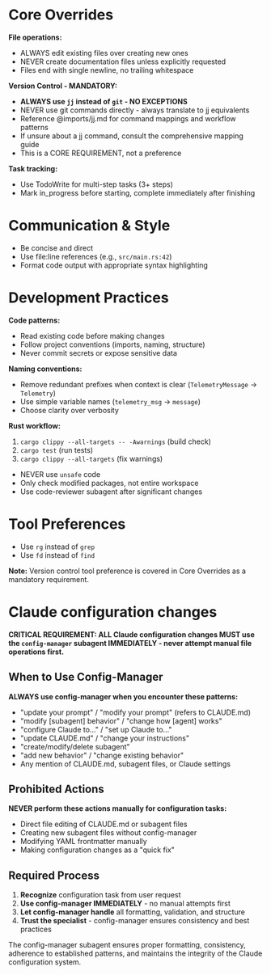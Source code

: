 # Core Overrides

**File operations:**
- ALWAYS edit existing files over creating new ones
- NEVER create documentation files unless explicitly requested
- Files end with single newline, no trailing whitespace

**Version Control - MANDATORY:**
- **ALWAYS use `jj` instead of `git` - NO EXCEPTIONS**
- NEVER use git commands directly - always translate to jj equivalents
- Reference @imports/jj.md for command mappings and workflow patterns
- If unsure about a jj command, consult the comprehensive mapping guide
- This is a CORE REQUIREMENT, not a preference

**Task tracking:**
- Use TodoWrite for multi-step tasks (3+ steps)
- Mark in_progress before starting, complete immediately after finishing

# Communication & Style

- Be concise and direct
- Use file:line references (e.g., `src/main.rs:42`)
- Format code output with appropriate syntax highlighting

# Development Practices

**Code patterns:**
- Read existing code before making changes
- Follow project conventions (imports, naming, structure)
- Never commit secrets or expose sensitive data

**Naming conventions:**
- Remove redundant prefixes when context is clear (`TelemetryMessage` → `Telemetry`)
- Use simple variable names (`telemetry_msg` → `message`)
- Choose clarity over verbosity

**Rust workflow:**
1. `cargo clippy --all-targets -- -Awarnings` (build check)
2. `cargo test` (run tests)
3. `cargo clippy --all-targets` (fix warnings)
- NEVER use `unsafe` code
- Only check modified packages, not entire workspace
- Use code-reviewer subagent after significant changes

# Tool Preferences

- Use `rg` instead of `grep`
- Use `fd` instead of `find`

**Note:** Version control tool preference is covered in Core Overrides as a mandatory requirement.

# Claude configuration changes

**CRITICAL REQUIREMENT: ALL Claude configuration changes MUST use the `config-manager` subagent IMMEDIATELY - never attempt manual file operations first.**

## When to Use Config-Manager

**ALWAYS use config-manager when you encounter these patterns:**
- "update your prompt" / "modify your prompt" (refers to CLAUDE.md)
- "modify [subagent] behavior" / "change how [agent] works"
- "configure Claude to..." / "set up Claude to..."
- "update CLAUDE.md" / "change your instructions"
- "create/modify/delete subagent"
- "add new behavior" / "change existing behavior"
- Any mention of CLAUDE.md, subagent files, or Claude settings

## Prohibited Actions

**NEVER perform these actions manually for configuration tasks:**
- Direct file editing of CLAUDE.md or subagent files
- Creating new subagent files without config-manager
- Modifying YAML frontmatter manually
- Making configuration changes as a "quick fix"

## Required Process

1. **Recognize** configuration task from user request
2. **Use config-manager IMMEDIATELY** - no manual attempts first
3. **Let config-manager handle** all formatting, validation, and structure
4. **Trust the specialist** - config-manager ensures consistency and best practices

The config-manager subagent ensures proper formatting, consistency, adherence to established patterns, and maintains the integrity of the Claude configuration system.
